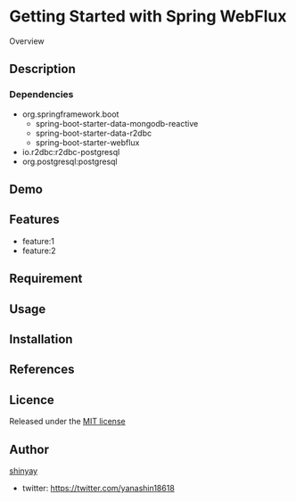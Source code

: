 # Getting Started with Spring WebFlux

Overview

## Description
### Dependencies
- org.springframework.boot
  - spring-boot-starter-data-mongodb-reactive
  - spring-boot-starter-data-r2dbc
  - spring-boot-starter-webflux
- io.r2dbc:r2dbc-postgresql
- org.postgresql:postgresql

## Demo

## Features

- feature:1
- feature:2

## Requirement

## Usage

## Installation

## References

## Licence

Released under the [MIT license](https://gist.githubusercontent.com/shinyay/56e54ee4c0e22db8211e05e70a63247e/raw/34c6fdd50d54aa8e23560c296424aeb61599aa71/LICENSE)

## Author

[shinyay](https://github.com/shinyay)
- twitter: https://twitter.com/yanashin18618
